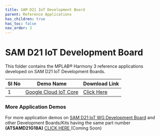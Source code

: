 ```yaml
---
title: SAM D21 IoT Development Board
parent: Reference Applications
has_children: true
has_toc: false
nav_order: 3
---
```

# SAM D21 IoT Development Board

This folder contains the MPLAB® Harmony 3 reference applications developed on SAM D21 IoT Development Boards.

|SI No| Demo Name | Download Link |
| --- | --- | -- |
| 1 | [Google Cloud IoT Core](./google_cloud_iot_core/readme.md) | [Click Here](https://github.com/MicrochipTech/MPLAB-Harmony-Reference-Apps/releases/latest/download/google_cloud_iot_core.zip) |

### More Application Demos

For more application demos on [SAM D21 IoT WG Development Board](https://www.microchip.com/DevelopmentTools/ProductDetails/EV75S95A) and other Development Boards/Kits having the same part number **(ATSAMD21G18A)** <a href="" target="_blank"> CLICK HERE </a> (Coming Soon)
